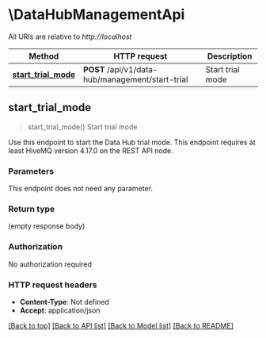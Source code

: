 # \DataHubManagementApi

All URIs are relative to *http://localhost*

Method | HTTP request | Description
------------- | ------------- | -------------
[**start_trial_mode**](DataHubManagementApi.md#start_trial_mode) | **POST** /api/v1/data-hub/management/start-trial | Start trial mode



## start_trial_mode

> start_trial_mode()
Start trial mode

Use this endpoint to start the Data Hub trial mode.  This endpoint requires at least HiveMQ version 4.17.0 on the REST API node.

### Parameters

This endpoint does not need any parameter.

### Return type

 (empty response body)

### Authorization

No authorization required

### HTTP request headers

- **Content-Type**: Not defined
- **Accept**: application/json

[[Back to top]](#) [[Back to API list]](../README.md#documentation-for-api-endpoints) [[Back to Model list]](../README.md#documentation-for-models) [[Back to README]](../README.md)

